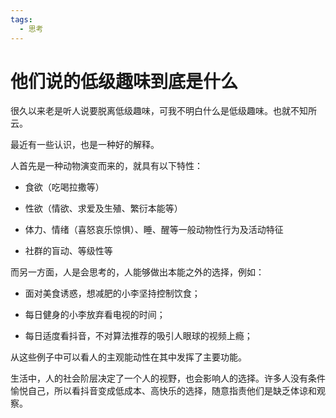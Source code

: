 ```yaml
---
tags:
  - 思考
---
```

# 他们说的低级趣味到底是什么

很久以来老是听人说要脱离低级趣味，可我不明白什么是低级趣味。也就不知所云。

最近有一些认识，也是一种好的解释。

人首先是一种动物演变而来的，就具有以下特性：

- 食欲（吃喝拉撒等）

- 性欲（情欲、求爱及生殖、繁衍本能等）

- 体力、情绪（喜怒哀乐惊惧）、睡、醒等一般动物性行为及活动特征

- 社群的盲动、等级性等

而另一方面，人是会思考的，人能够做出本能之外的选择，例如：

- 面对美食诱惑，想减肥的小李坚持控制饮食；

- 每日健身的小李放弃看电视的时间；

- 每日适度看抖音，不对算法推荐的吸引人眼球的视频上瘾；

从这些例子中可以看人的主观能动性在其中发挥了主要功能。

生活中，人的社会阶层决定了一个人的视野，也会影响人的选择。许多人没有条件愉悦自己，所以看抖音变成低成本、高快乐的选择，随意指责他们是缺乏体谅和观察。
